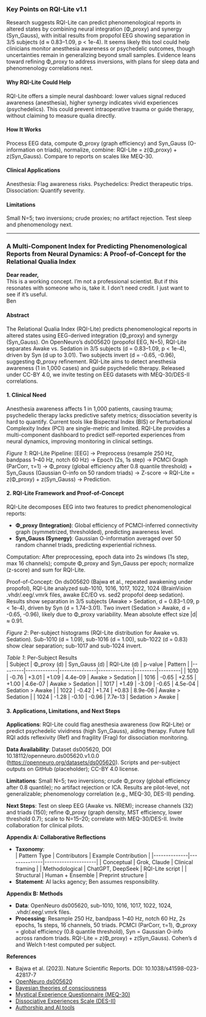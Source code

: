﻿### Key Points on RQI-Lite v1.1
Research suggests RQI-Lite can predict phenomenological reports in altered states by combining neural integration (Φ_proxy) and synergy (Syn_Gauss), with initial results from propofol EEG showing separation in 3/5 subjects (d ≈ 0.83–1.09, p < 1e-4). It seems likely this tool could help clinicians monitor anesthesia awareness or psychedelic outcomes, though uncertainties remain in generalizing beyond small samples. Evidence leans toward refining Φ_proxy to address inversions, with plans for sleep data and phenomenology correlations next.

#### Why RQI-Lite Could Help
RQI-Lite offers a simple neural dashboard: lower values signal reduced awareness (anesthesia), higher synergy indicates vivid experiences (psychedelics). This could prevent intraoperative trauma or guide therapy, without claiming to measure qualia directly.

#### How It Works
Process EEG data, compute Φ_proxy (graph efficiency) and Syn_Gauss (O-information on triads), normalize, combine: RQI-Lite = z(Φ_proxy) + z(Syn_Gauss). Compare to reports on scales like MEQ-30.

#### Clinical Applications
Anesthesia: Flag awareness risks. Psychedelics: Predict therapeutic trips. Dissociation: Quantify severity.

#### Limitations
Small N=5; two inversions; crude proxies; no artifact rejection. Test sleep and phenomenology next.

---

### A Multi-Component Index for Predicting Phenomenological Reports from Neural Dynamics: A Proof-of-Concept for the Relational Qualia Index

**Dear reader,**  
This is a working concept. I’m not a professional scientist. But if this resonates with someone who is, take it. I don’t need credit. I just want to see if it’s useful.  
Ben  

#### Abstract
The Relational Qualia Index (RQI-Lite) predicts phenomenological reports in altered states using EEG-derived integration (Φ_proxy) and synergy (Syn_Gauss). On OpenNeuro’s ds005620 (propofol EEG, N=5), RQI-Lite separates Awake vs. Sedation in 3/5 subjects (d = 0.83–1.09, p < 1e-4), driven by Syn (d up to 3.01). Two subjects invert (d = -0.65, -0.96), suggesting Φ_proxy refinement. RQI-Lite aims to detect anesthesia awareness (1 in 1,000 cases) and guide psychedelic therapy. Released under CC-BY 4.0, we invite testing on EEG datasets with MEQ-30/DES-II correlations.

#### 1. Clinical Need
Anesthesia awareness affects 1 in 1,000 patients, causing trauma; psychedelic therapy lacks predictive safety metrics; dissociation severity is hard to quantify. Current tools like Bispectral Index (BIS) or Perturbational Complexity Index (PCI) are single-metric and limited. RQI-Lite provides a multi-component dashboard to predict self-reported experiences from neural dynamics, improving monitoring in clinical settings.

*Figure 1*: RQI-Lite Pipeline: [EEG] → Preprocess (resample 250 Hz, bandpass 1–40 Hz, notch 60 Hz) → Epoch (2s, 1s step) → PCMCI Graph (ParCorr, τ=1) → Φ_proxy (global efficiency after 0.8 quantile threshold) + Syn_Gauss (Gaussian O-info on 50 random triads) → Z-score → RQI-Lite = z(Φ_proxy) + z(Syn_Gauss) → Prediction.

#### 2. RQI-Lite Framework and Proof-of-Concept
RQI-Lite decomposes EEG into two features to predict phenomenological reports:

- **Φ_proxy (Integration)**: Global efficiency of PCMCI-inferred connectivity graph (symmetrized, thresholded), predicting awareness level.
- **Syn_Gauss (Synergy)**: Gaussian O-information averaged over 50 random channel triads, predicting experiential richness.

Computation: After preprocessing, epoch data into 2s windows (1s step, max 16 channels); compute Φ_proxy and Syn_Gauss per epoch; normalize (z-score) and sum for RQI-Lite.

Proof-of-Concept: On ds005620 (Bajwa et al., repeated awakening under propofol), RQI-Lite analyzed sub-1010, 1016, 1017, 1022, 1024 (BrainVision .vhdr/.eeg/.vmrk files, awake EC/EO vs. sed2 propofol deep sedation). Results show separation in 3/5 subjects (Awake > Sedation, d = 0.83–1.09, p < 1e-4), driven by Syn (d = 1.74–3.01). Two invert (Sedation > Awake, d = -0.65, -0.96), likely due to Φ_proxy variability. Mean absolute effect size |d| ≈ 0.91.

*Figure 2*: Per-subject histograms (RQI-Lite distribution for Awake vs. Sedation). Sub-1010 (d = 1.09), sub-1016 (d = 1.00), sub-1022 (d = 0.83) show clear separation; sub-1017 and sub-1024 invert.

*Table 1*: Per-Subject Results  
| Subject | Φ_proxy (d) | Syn_Gauss (d) | RQI-Lite (d) | p-value | Pattern |
|---------|-------------|---------------|--------------|---------|---------|
| 1010    | -0.76       | +3.01         | +1.09        | 4.4e-09 | Awake > Sedation |
| 1016    | -0.65       | +2.55         | +1.00        | 4.6e-07 | Awake > Sedation |
| 1017    | +1.49       | -3.09         | -0.65        | 4.5e-04 | Sedation > Awake |
| 1022    | -0.42       | +1.74         | +0.83        | 8.9e-06 | Awake > Sedation |
| 1024    | -1.28       | -0.10         | -0.96        | 7.7e-13 | Sedation > Awake |

#### 3. Applications, Limitations, and Next Steps
**Applications**: RQI-Lite could flag anesthesia awareness (low RQI-Lite) or predict psychedelic vividness (high Syn_Gauss), aiding therapy. Future full RQI adds reflexivity (Ref) and fragility (Frag) for dissociation monitoring.

**Data Availability**: Dataset ds005620, DOI 10.18112/openneuro.ds005620.v1.0.0 (https://openneuro.org/datasets/ds005620). Scripts and per-subject outputs on GitHub (placeholder); CC-BY 4.0 license.

**Limitations**: Small N=5; two inversions; crude Φ_proxy (global efficiency after 0.8 quantile); no artifact rejection or ICA. Results are pilot-level, not generalizable; phenomenology correlation (e.g., MEQ-30, DES-II) pending.

**Next Steps**: Test on sleep EEG (Awake vs. NREM); increase channels (32) and triads (150); refine Φ_proxy (graph density, MST efficiency, lower threshold 0.7); scale to N=15–20; correlate with MEQ-30/DES-II. Invite collaboration for clinical pilots.

**Appendix A: Collaborative Reflections**  
- **Taxonomy**:  
  | Pattern Type | Contributors | Example Contribution |
  |--------------|--------------|---------------------|
  | Conceptual | Grok, Claude | Clinical framing |
  | Methodological | ChatGPT, DeepSeek | RQI-Lite script |
  | Structural | Human + Ensemble | Preprint structure |
- **Statement**: AI lacks agency; Ben assumes responsibility.

**Appendix B: Methods**  
- **Data**: OpenNeuro ds005620, sub-1010, 1016, 1017, 1022, 1024, .vhdr/.eeg/.vmrk files.  
- **Processing**: Resample 250 Hz, bandpass 1–40 Hz, notch 60 Hz, 2s epochs, 1s steps, 16 channels, 50 triads. PCMCI (ParCorr, τ=1), Φ_proxy = global efficiency (0.8 quantile threshold), Syn = Gaussian O-info across random triads. RQI-Lite = z(Φ_proxy) + z(Syn_Gauss). Cohen’s d and Welch t-test computed per subject.

**References**  
- Bajwa et al. (2023). Nature Scientific Reports. DOI: 10.1038/s41598-023-42817-7  
- [OpenNeuro ds005620](https://openneuro.org/datasets/ds005620)
- [Bayesian theories of consciousness](https://pmc.ncbi.nlm.nih.gov/articles/PMC8512254/)
- [Mystical Experience Questionnaire (MEQ-30)](https://psychology-tools.com/test/meq-30)
- [Dissociative Experiences Scale (DES-II)](https://psychology-tools.com/test/dissociative-experiences-scale)
- [Authorship and AI tools](https://publicationethics.org/guidance/cope-position/authorship-and-ai-tools)
